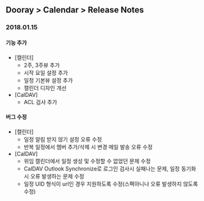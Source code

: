 ## Dooray > Calendar > Release Notes

### 2018.01.15
#### 기능 추가
* [캘린더] 
	* 2주, 3주뷰 추가
  * 시작 요일 설정 추가
  * 일정 기본뷰 설정 추가
  * 캘린더 디자인 개선
* [CalDAV] 
	* ACL 검사 추가
#### 버그 수정
* [캘린더] 
	* 일정 알림 받지 않기 설정 오류 수정
  * 반복 일정에서 멤버 추가/삭제 시 변경 메일 발송 오류 수정
* [CalDAV] 
	* 위임 캘린더에서 일정 생성 및 수정할 수 없었던 문제 수정
  * CalDAV Outlook Synchronize로 로그인 검사시 실패나는 문제, 일정 동기화시 오류 발생하는 문제 수정
  * 일정 UID 형식이 url인 경우 지원하도록 수정(스펙아니나 오류 발생하지 않도록 수정)
